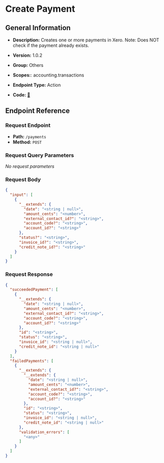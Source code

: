 # Create Payment

## General Information

- **Description:** Creates one or more payments in Xero.
Note: Does NOT check if the payment already exists.

- **Version:** 1.0.2
- **Group:** Others
- **Scopes:**: accounting.transactions
- **Endpoint Type:** Action
- **Code:** [🔗](https://github.com/NangoHQ/integration-templates/tree/main/integrations/xero/actions/create-payment.ts)

## Endpoint Reference

### Request Endpoint

- **Path:** `/payments`
- **Method:** `POST`

### Request Query Parameters

_No request parameters_

### Request Body

```json
{
  "input": [
    {
      "__extends": {
        "date": "<string | null>",
        "amount_cents": "<number>",
        "external_contact_id?": "<string>",
        "account_code?": "<string>",
        "account_id?": "<string>"
      },
      "status?": "<string>",
      "invoice_id?": "<string>",
      "credit_note_id?": "<string>"
    }
  ]
}
```

### Request Response

```json
{
  "succeededPayment": [
    {
      "__extends": {
        "date": "<string | null>",
        "amount_cents": "<number>",
        "external_contact_id?": "<string>",
        "account_code?": "<string>",
        "account_id?": "<string>"
      },
      "id": "<string>",
      "status": "<string>",
      "invoice_id": "<string | null>",
      "credit_note_id": "<string | null>"
    }
  ],
  "failedPayments": [
    {
      "__extends": {
        "__extends": {
          "date": "<string | null>",
          "amount_cents": "<number>",
          "external_contact_id?": "<string>",
          "account_code?": "<string>",
          "account_id?": "<string>"
        },
        "id": "<string>",
        "status": "<string>",
        "invoice_id": "<string | null>",
        "credit_note_id": "<string | null>"
      },
      "validation_errors": [
        "<any>"
      ]
    }
  ]
}
```

